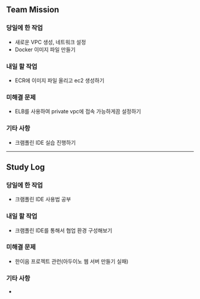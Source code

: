 ## Team Mission

### 당일에 한 작업
- 새로운 VPC 생성, 네트워크 설정
- Docker 이미지 파일 만들기

### 내일 할 작업
- ECR에 이미지 파일 올리고 ec2 생성하기

### 미해결 문제
- ELB를 사용하여 private vpc에 접속 가능하게끔 설정하기

### 기타 사항
- 크램폴린 IDE 실습 진행하기

--------
## Study Log

### 당일에 한 작업
- 크램폴린 IDE 사용법 공부

### 내일 할 작업
- 크램폴린 IDE를 통해서 협업 환경 구성해보기

### 미해결 문제
- 한이음 프로젝트 관런(아두이노 웹 서버 만들기 실패)

### 기타 사항
-


